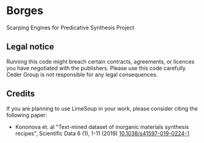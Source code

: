 # Borges
Scarping Engines for Predicative Synthesis Project

## Legal notice

Running this code might breach certain contracts, agreements, 
or licences you have negotiated with the publishers. Please 
use this code carefully. Ceder Group is not responsible for 
any legal consequences.


## Credits

If you are planning to use LimeSoup in your work, please consider citing the following paper:

 * Kononova et. al "Text-mined dataset of inorganic materials synthesis recipes", Scientific Data 6 (1), 1-11 (2019) [10.1038/s41597-019-0224-1](https://www.nature.com/articles/s41597-019-0224-1)

